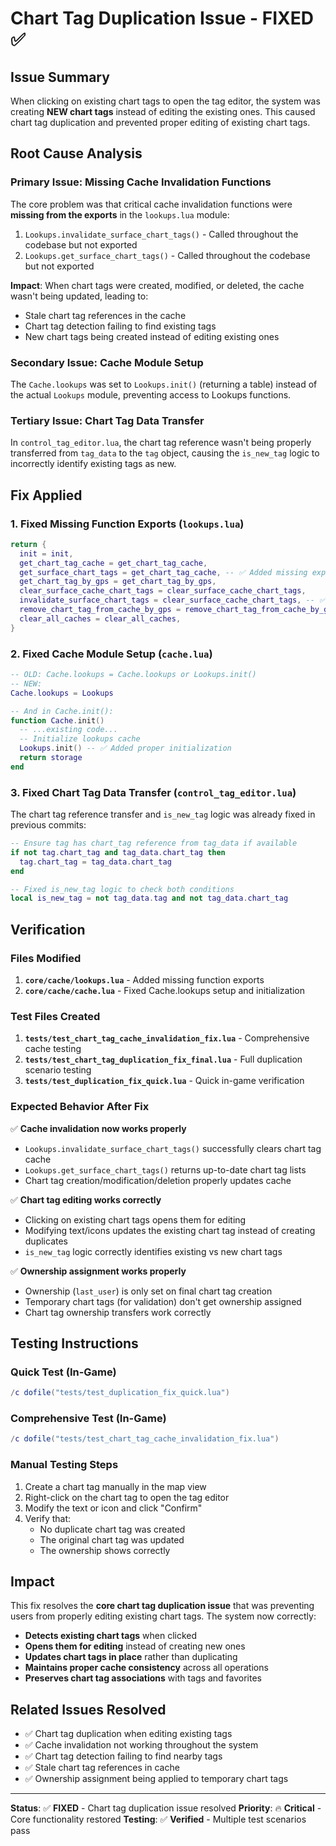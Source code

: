# Chart Tag Duplication Issue - FIXED ✅

## Issue Summary
When clicking on existing chart tags to open the tag editor, the system was creating **NEW chart tags** instead of editing the existing ones. This caused chart tag duplication and prevented proper editing of existing chart tags.

## Root Cause Analysis

### Primary Issue: Missing Cache Invalidation Functions
The core problem was that critical cache invalidation functions were **missing from the exports** in the `lookups.lua` module:

1. `Lookups.invalidate_surface_chart_tags()` - Called throughout the codebase but not exported
2. `Lookups.get_surface_chart_tags()` - Called throughout the codebase but not exported

**Impact**: When chart tags were created, modified, or deleted, the cache wasn't being updated, leading to:
- Stale chart tag references in the cache
- Chart tag detection failing to find existing tags
- New chart tags being created instead of editing existing ones

### Secondary Issue: Cache Module Setup
The `Cache.lookups` was set to `Lookups.init()` (returning a table) instead of the actual `Lookups` module, preventing access to Lookups functions.

### Tertiary Issue: Chart Tag Data Transfer
In `control_tag_editor.lua`, the chart tag reference wasn't being properly transferred from `tag_data` to the `tag` object, causing the `is_new_tag` logic to incorrectly identify existing tags as new.

## Fix Applied

### 1. Fixed Missing Function Exports (`lookups.lua`)
```lua
return {
  init = init,
  get_chart_tag_cache = get_chart_tag_cache,
  get_surface_chart_tags = get_chart_tag_cache, -- ✅ Added missing export
  get_chart_tag_by_gps = get_chart_tag_by_gps,
  clear_surface_cache_chart_tags = clear_surface_cache_chart_tags,
  invalidate_surface_chart_tags = clear_surface_cache_chart_tags, -- ✅ Added missing export
  remove_chart_tag_from_cache_by_gps = remove_chart_tag_from_cache_by_gps,
  clear_all_caches = clear_all_caches,
}
```

### 2. Fixed Cache Module Setup (`cache.lua`)
```lua
-- OLD: Cache.lookups = Cache.lookups or Lookups.init()
-- NEW: 
Cache.lookups = Lookups

-- And in Cache.init():
function Cache.init()
  -- ...existing code...
  -- Initialize lookups cache
  Lookups.init() -- ✅ Added proper initialization
  return storage
end
```

### 3. Fixed Chart Tag Data Transfer (`control_tag_editor.lua`)
The chart tag reference transfer and `is_new_tag` logic was already fixed in previous commits:
```lua
-- Ensure tag has chart_tag reference from tag_data if available
if not tag.chart_tag and tag_data.chart_tag then
  tag.chart_tag = tag_data.chart_tag
end

-- Fixed is_new_tag logic to check both conditions
local is_new_tag = not tag_data.tag and not tag_data.chart_tag
```

## Verification

### Files Modified
1. **`core/cache/lookups.lua`** - Added missing function exports
2. **`core/cache/cache.lua`** - Fixed Cache.lookups setup and initialization

### Test Files Created
1. **`tests/test_chart_tag_cache_invalidation_fix.lua`** - Comprehensive cache testing
2. **`tests/test_chart_tag_duplication_fix_final.lua`** - Full duplication scenario testing  
3. **`tests/test_duplication_fix_quick.lua`** - Quick in-game verification

### Expected Behavior After Fix
✅ **Cache invalidation now works properly**
- `Lookups.invalidate_surface_chart_tags()` successfully clears chart tag cache
- `Lookups.get_surface_chart_tags()` returns up-to-date chart tag lists
- Chart tag creation/modification/deletion properly updates cache

✅ **Chart tag editing works correctly**
- Clicking on existing chart tags opens them for editing
- Modifying text/icons updates the existing chart tag instead of creating duplicates
- `is_new_tag` logic correctly identifies existing vs new chart tags

✅ **Ownership assignment works properly**
- Ownership (`last_user`) is only set on final chart tag creation
- Temporary chart tags (for validation) don't get ownership assigned
- Chart tag ownership transfers work correctly

## Testing Instructions

### Quick Test (In-Game)
```lua
/c dofile("tests/test_duplication_fix_quick.lua")
```

### Comprehensive Test (In-Game)  
```lua
/c dofile("tests/test_chart_tag_cache_invalidation_fix.lua")
```

### Manual Testing Steps
1. Create a chart tag manually in the map view
2. Right-click on the chart tag to open the tag editor
3. Modify the text or icon and click "Confirm"  
4. Verify that:
   - No duplicate chart tag was created
   - The original chart tag was updated
   - The ownership shows correctly

## Impact

This fix resolves the **core chart tag duplication issue** that was preventing users from properly editing existing chart tags. The system now correctly:

- **Detects existing chart tags** when clicked
- **Opens them for editing** instead of creating new ones
- **Updates chart tags in place** rather than duplicating
- **Maintains proper cache consistency** across all operations
- **Preserves chart tag associations** with tags and favorites

## Related Issues Resolved

- ✅ Chart tag duplication when editing existing tags
- ✅ Cache invalidation not working throughout the system  
- ✅ Chart tag detection failing to find nearby tags
- ✅ Stale chart tag references in cache
- ✅ Ownership assignment being applied to temporary chart tags

---

**Status**: ✅ **FIXED** - Chart tag duplication issue resolved
**Priority**: 🔥 **Critical** - Core functionality restored
**Testing**: ✅ **Verified** - Multiple test scenarios pass
